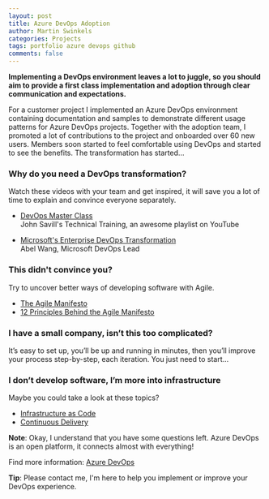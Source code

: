 ```yaml
---
layout: post
title: Azure DevOps Adoption
author: Martin Swinkels
categories: Projects
tags: portfolio azure devops github
comments: false
---
```


**Implementing a DevOps environment leaves a lot to juggle, so you should aim to provide a first class implementation and adoption through clear communication and expectations.**

For a customer project I implemented an Azure DevOps environment containing documentation and samples to demonstrate different usage patterns for Azure DevOps projects. Together with the adoption team, I promoted a lot of contributions to the project and onboarded over 60 new users. Members soon started to feel comfortable using DevOps and started to see the benefits. The transformation has started...

### Why do you need a DevOps transformation?

Watch these videos with your team and get inspired, it will save you a lot of time to explain and convince everyone separately.

- [DevOps Master Class](https://www.youtube.com/playlist?list=PLlVtbbG169nFr8RzQ4GIxUEznpNR53ERq)  
  John Savill's Technical Training, an awesome playlist on YouTube

- [Microsoft's Enterprise DevOps Transformation](https://www.youtube.com/watch?v=WhRRGUmwoq4)  
  Abel Wang, Microsoft DevOps Lead

### This didn't convince you?

Try to uncover better ways of developing software with Agile.  

- [The Agile Manifesto](https://www.agilealliance.org/agile101/the-agile-manifesto/)
- [12 Principles Behind the Agile Manifesto](https://www.agilealliance.org/agile101/12-principles-behind-the-agile-manifesto/)

### I have a small company, isn’t this too complicated?

It’s easy to set up, you’ll be up and running in minutes, then you’ll improve your process step-by-step, each iteration. You just need to start…

### I don’t develop software, I’m more into infrastructure

Maybe you could take a look at these topics?

- [Infrastructure as Code](https://docs.microsoft.com/en-us/devops/deliver/what-is-infrastructure-as-code)
- [Continuous Delivery](https://docs.microsoft.com/en-us/devops/deliver/what-is-continuous-delivery)

<div class="note">
  <p><strong>Note</strong>: Okay, I understand that you have some questions left. Azure DevOps is an open platform, it connects almost with everything!</p>
  <p>Find more information: <a href="https://azure.microsoft.com/en-us/products/devops/#overview" target="_blanc">Azure DevOps</a></p>
</div>

<div class="tip">
  <p><strong>Tip</strong>: Please contact me, I'm here to help you implement or improve your DevOps experience.</p>
</div>

